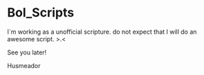 Bol_Scripts
==========
I´m working as a unofficial scripture. do not expect that I will do an awesome script. >.<

See you later!

Husmeador

